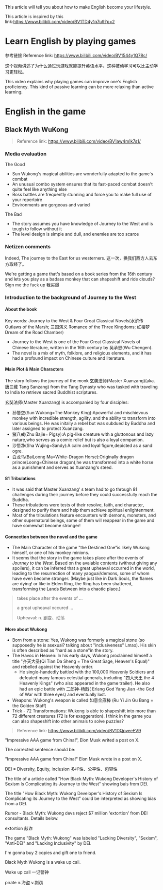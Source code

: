 This article will tell you about how to make English become your lifestyle.

This article is inspired by this link:https://www.bilibili.com/video/BV1TD4y1q7u9?p=2

# Learn English by playing games

参考链接 Reference link: https://www.bilibili.com/video/BV1544y1Q78c/

这个视频讲述了为什么通过玩游戏就能提升英语水平，这种被动学习可以比主动学习更轻松。

This video explains why playing games can improve one's English proficiency. This kind of passive learning can be more relaxing than active learning. 



# English in the game 

## Black Myth WuKong

> Reference link: https://www.bilibili.com/video/BV1aw4m1k7s1/

### Media evaluation 

The Good

- Sun Wukong's magical abilities are wonderfully adapted to the game's combat 
- An unusual combo system ensures that its fast-paced combat doesn't quite feel like anything else 
- Boss battles are frequently stunning and force you to make full use of your repertoire 
- Environments are gorgeous and varied 

The Bad 

- The story assumes you have knowledge of Journey to the West and is tough to follow without it 
- The level design is simple and dull, and enemies are too scarce 

### Netizen comments 

Indeed, The journey to the East for us westerners. 这一次，换我们西方人去东方取经了。

We're getting a game that's based on a book series from the 16th century and lets you play as a badass monkey that can shapeshift and ride clouds? Sign me the fuck up 我买爆

### Introduction to the background of Journey to the West

#### About the book

Key words: Journey to the West & Four Great Classical Novels(水浒传 Outlaws of the Marsh; 三国演义 Romance of the Three Kingdoms; 红楼梦 Dream of the Road Chamber)

- Journey to the West is one of the Four Great Classical Novels of Chinese literature, written in the 16th century by 吴承恩(Wu Chengen). 
- The novel is a mix of myth, folklore, and religious elements, and it has had a profound impact on Chinese culture and literature.

#### Main Plot & Main Characters

The story follows the journey of the monk 玄奘法师(Master Xuanzang)(aka. 唐三藏 Tang Sanzang) from the Tang Dynasty who was tasked with traveling to India to retrieve sacred Buddhist scriptures. 

玄奘法师(Master Xuanzang) is accompanied by four disciples: 

- 孙悟空(Sun Wukong=The Monkey King):Apowerful and mischievous monkey with incredible strength, agility, and the ability to transform into various beings. He was initally a rebel but was subdued by Buddha and later assigned to protect Xuanzang. 
- 猪八戒(Zhu Bajie= Pigsy):A pig-like creature with a gluttonous and lazy nature,who serves as a comic relief but is also a loyal companion. 
- 沙悟净(Sha Wujing=Sandy):A calm and loyal figure,depicted as a sand ogre. 
- 白龙马(BaiLoong Ma=White-Dragon Horse):Originally dragon prince(Loong=Chinese dragon),he was transformed into a white horse as a punishment and serves as Xuanzang's steed. 

#### 81 Tribulations

- It was said that Master Xuanzang' s team had to go through 81 challenges during their journey before they could successfully reach the Buddha. 
- These tribulations were tests of their resolve, faith, and character, designed to purify them and help them achieve spiritual enlightenment. 
- Most of the tribulations feature encounters with demons, monsters, and other supernatural beings, some of them will reappear in the game and have somewhat become stronger!

#### Connection between the novel and the game

- The Main Character of the game "the Destined One"is likely Wukong himself, or one of his monkey minions. 
- It seems that the story in the game takes place after the events of *Journey to the West*. Based on the avaiable contents (without giving any spoilers), it can be inferred that a great upheaval occurred in the world, leading to the resurrection of many yaoguai/demons, some of whom have even become stronger. (Maybe just like in Dark Souls, the flames are dying! or like in Elden Ring, the Ring has been shattered, transforming the Lands Between into a chaotic place.)

> takes place after the events of ...
>
> a great upheaval occured ...
>
> Upheaval: n. 剧变、动荡

#### More about Wukong 

- Born from a stone: Yes, Wukong was formerly a magical stone (so supposedly he is asexual? talking about "inclusiveness" Lmao). His skin is often described as "hard as a stone"in the story. 
- The Havoc in Heaven: ln his early days, Wukong proclaimed himself a title "齐天大圣(Qi Tian Da Sheng = The Great Sage, Heaven's Equal)" and rebelled against the Heavenly order. 
  - He single-handedly battled with the 100,000 Heavenly Soldiers and defeated many famous celestial generals, ineluding "四大天王 the 4 Heavenly Kings" (who also appeared in the game trailer). He also had an epic battle with 二郎神-杨戬( Erlang God Yang Jian -the God of War with three eyes) and eventually lost. 
- Weapons: Wukong's weapon is called 如意金箍棒 (Ru Yi Jin Gu Bang = the Golden Staff) 
- Trick - 72 Transformations: Wukong is able to shapeshift into more than 72 different creatures (72 is for exaggeration). I think in the game you can also shapeshift into other animals to solve puzzles? 

> Reference link: https://www.bilibili.com/video/BV1DQpveeEV9

"Impressive AAA game from China!", Elon Musk writed a post on X.

The corrected sentence should be:

"Impressive AAA game from China!" Elon Musk wrote in a post on X.

DEI = Diversity, Equity, Inclusion 多样性、公平性、包容性

The title of a article called "How Black Myth: Wukong Developer's History of Sexism Is Complicating its Journey to the West" showing bais from DEI.

The title "How Black Myth: Wukong Developer's History of Sexism Is Complicating its Journey to the West" could be interpreted as showing bias from a DEI.

Rumor - Black Myth: Wukong devs reject $7 million 'extortion' from DEI consultants. Details below.

extortion 敲诈

The game "Black Myth: Wukong" was labeled "Lacking Diversity", "Sexism", "Anti-DEI" and "Lacking Inclusivity" by DEI.

I'm gonna buy 2 copies and gift one to friend.

Black Myth Wukong is a wake up call.

Wake up call 一记警钟

pirate n.海盗 v.剽窃 